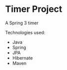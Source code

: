 Timer Project
=========================

A Spring 3 timer

Technologies used:
 - Java
 - Spring
 - JPA
 - Hibernate
 - Maven
